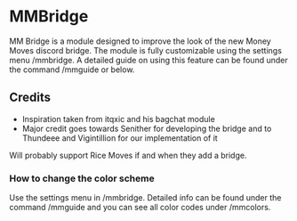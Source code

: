 # MMBridge
MM Bridge is a module designed to improve the look of the new Money Moves discord bridge. The module is fully customizable using the settings menu /mmbridge. A detailed guide on using this feature can be found under the command /mmguide or below.
## Credits
- Inspiration taken from itqxic and his bagchat module
- Major credit goes towards Senither for developing the bridge and to Thundeee and Vigintillion for our implementation of it

Will probably support Rice Moves if and when they add a bridge.

### How to change the color scheme
Use the settings menu in /mmbridge. Detailed info can be found under the command /mmguide and you can see all color codes under /mmcolors.

